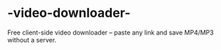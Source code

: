 # -video-downloader-
 Free client-side video downloader – paste any link and save MP4/MP3 without a server.  
